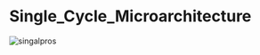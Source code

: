 # Single_Cycle_Microarchitecture
![singalpros](https://github.com/user-attachments/assets/2fea5983-042c-4d68-8fcc-9b78d1fa608c)
